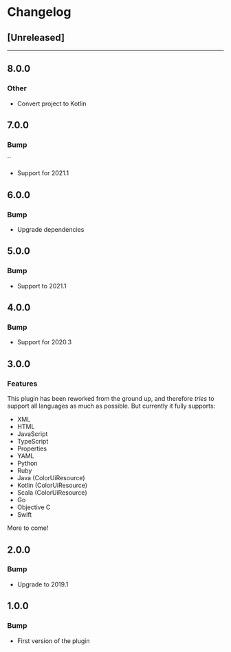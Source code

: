 # Changelog

## [Unreleased]

---

## 8.0.0

### Other

- Convert project to Kotlin

## 7.0.0

### Bump
``
- Support for 2021.1

## 6.0.0

### Bump

- Upgrade dependencies

## 5.0.0

### Bump

- Support to 2021.1

## 4.0.0

### Bump

- Support for 2020.3

## 3.0.0

### Features

This plugin has been reworked from the ground up, and therefore *tries* to support all languages as much as possible. But currently it fully supports:
- XML
- HTML
- JavaScript
- TypeScript
- Properties
- YAML
- Python
- Ruby
- Java (ColorUiResource)
- Kotlin (ColorUiResource)
- Scala (ColorUiResource)
- Go
- Objective C
- Swift

More to come!

## 2.0.0

### Bump

- Upgrade to 2019.1

## 1.0.0

### Bump

- First version of the plugin
